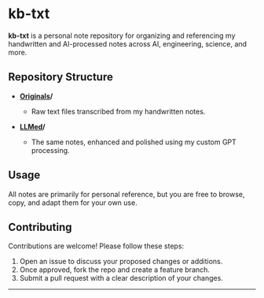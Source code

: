 # kb-txt

**kb-txt** is a personal note repository for organizing and referencing my handwritten and AI-processed notes across AI, engineering, science, and more.

## Repository Structure

* **[Originals](/Originals/)/**

  * Raw text files transcribed from my handwritten notes.

* **[LLMed](/LLMed/)/**

  * The same notes, enhanced and polished using my custom GPT processing.

## Usage

All notes are primarily for personal reference, but you are free to browse, copy, and adapt them for your own use.

## Contributing

Contributions are welcome! Please follow these steps:

1. Open an issue to discuss your proposed changes or additions.
2. Once approved, fork the repo and create a feature branch.
3. Submit a pull request with a clear description of your changes.

---

